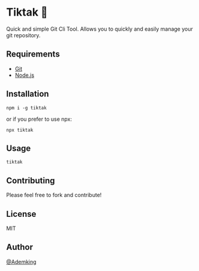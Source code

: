# Tiktak :rocket:

Quick and simple Git Cli Tool. Allows you to quickly and easily manage your git repository.

## Requirements

* [Git](https://git-scm.com/)
* [Node.js](https://nodejs.org/)

## Installation

```
npm i -g tiktak
```

or if you prefer to use npx:

```
npx tiktak
```

## Usage

```
tiktak
```

## Contributing

Please feel free to fork and contribute! 

## License

MIT

## Author

[@Ademking](https://github.com/Ademking)
